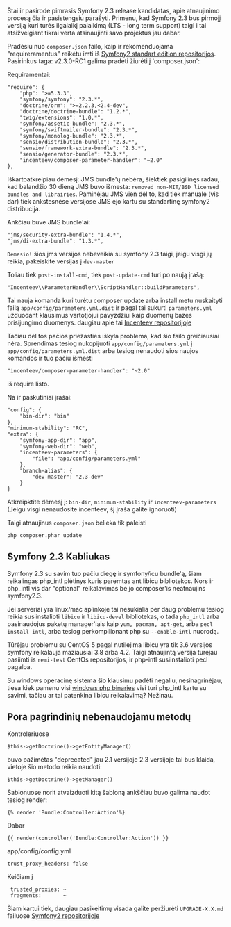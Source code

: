 ﻿Štai ir pasirode pimrasis Symfony 2.3 release kandidatas, apie atnaujinimo procesą čia ir pasistengsiu parašyti.
Primenu, kad Symfony 2.3 bus pirmojį versiją kuri turės ilgalaikį palaikimą (LTS - long term support) taigi i tai atsižvelgiant tikrai verta atsinaujinti savo projektus jau dabar.

Pradėsiu nuo `composer.json` failo, kaip ir rekomenduojama "requireramentus" reikėtu imti iš [Symfony2 standart edition repositorijos](https://github.com/symfony/symfony-standard).
Pasirinkus taga: v2.3.0-RC1 galima pradeti žiurėti į 'composer.json':

Requiramentai:

    "require": {
        "php": ">=5.3.3",
        "symfony/symfony": "2.3.*",
        "doctrine/orm": ">=2.2.3,<2.4-dev",
        "doctrine/doctrine-bundle": "1.2.*",
        "twig/extensions": "1.0.*",
        "symfony/assetic-bundle": "2.3.*",
        "symfony/swiftmailer-bundle": "2.3.*",
        "symfony/monolog-bundle": "2.3.*",
        "sensio/distribution-bundle": "2.3.*",
        "sensio/framework-extra-bundle": "2.3.*",
        "sensio/generator-bundle": "2.3.*",
        "incenteev/composer-parameter-handler": "~2.0"
    },

Iškartoatkreipiau dėmesį: JMS bundle'ų nebėra, šiektiek pasigilinęs radau, kad balandžio 30 dieną JMS buvo išmesta: `removed non-MIT/BSD licensed bundles and librairies`.
Paminėjau JMS vien dėl to, kad tiek manuale (vis dar) tiek ankstesnėse versijose JMS ėjo kartu su standartinę symfony2 distribucija.

Ankčiau buve JMS bundle'ai:

    "jms/security-extra-bundle": "1.4.*",
    "jms/di-extra-bundle": "1.3.*",
    
`Dėmesio!` šios jms versijos nebeveikia su symfony 2.3 taigi, jeigu visgi jų reikia, pakeiskite versijas į `dev-master`

Toliau tiek `post-install-cmd`, tiek `post-update-cmd` turi po naują įrašą:

    "Incenteev\\ParameterHandler\\ScriptHandler::buildParameters",
    
Tai nauja komanda kuri turėtu composer update arba install metu nuskaityti failą `app/config/parameters.yml.dist` ir pagal tai sukurti `parameters.yml` užduodant klausimus vartotjojui pavyzdžiui kaip duomenų bazės prisijungimo duomenys.
daugiau apie tai [Incenteev repositorijoje](https://github.com/Incenteev/ParameterHandler/blob/master/README.md)

Tačiau dėl tos pačios priežasties iškyla problema, kad šio failo greičiausiai nėra. Sprendimas tesiog nukopijuoti `app/config/parameters.yml` į `app/config/parameters.yml.dist` arba
tesiog nenaudoti sios naujos komandos ir tuo pačiu išmesti 

    "incenteev/composer-parameter-handler": "~2.0"
    
iš require listo.

Na ir paskutiniai įrašai:

    "config": {
        "bin-dir": "bin"
    },
    "minimum-stability": "RC",
    "extra": {
        "symfony-app-dir": "app",
        "symfony-web-dir": "web",
        "incenteev-parameters": {
            "file": "app/config/parameters.yml"
        },
        "branch-alias": {
            "dev-master": "2.3-dev"
        }
    }
    
Atkreipktite dėmesį į: `bin-dir`, `minimum-stability` ir `incenteev-parameters` (Jeigu visgi nenaudosite incenteev, šį įraša galite ignoruoti)

Taigi atnaujinus `composer.json` belieka tik paleisti 

`php composer.phar update`

## Symfony 2.3 Kabliukas
Symfony 2.3 su savim tuo pačiu diegę ir symfony/icu bundle'ą, šiam reikalingas php_intl plėtinys kuris paremtas ant libicu bibliotekos. Nors ir php_intl vis dar "optional" reikalavimas
be jo composer'is neatnaujins symfony2.3. 

Jei serveriai yra linux/mac aplinkoje tai nesukialia per daug problemu tesiog reikia susiinstalioti `libicu` ir `libicu-devel` bibliotekas,
o tada `php_intl` arba pasinaudojus paketų manager'iais kaip `yum, pacman, apt-get`, arba `pecl install intl`, arba tesiog perkompilionant php su `--enable-intl` nuorodą.

Tūrėjau problemu su CentOS 5 pagal nutilejima libicu yra tik 3.6 versijos symfony reikalauja maziausiai 3.8 arba 4.2. Taigi atnaujintą versija turejau pasiimti is `remi-test` CentOs repositorijos, ir php-intl susiinstalioti pecl pagalba.

Su windows operacinę sistema šio klausimu padėti negaliu, nesinagrinėjau, tiesa kiek pamenu visi [windows php binaries](http://windows.php.net/download/) visi turi php_intl kartu su savimi, tačiau ar tai patenkina libicu reikalavimą? Nežinau.

## Pora pagrindinių nebenaudojamu metodų
Kontroleriuose 

    $this->getDoctrine()->getEntityManager()

buvo pažimėtas "deprecated" jau 2.1 versijoje 2.3 versijoje tai bus klaida, vietoje šio metodo reikia naudoti: 

    $this->getDoctrine()->getManager()

Šablonuose norit atvaizduoti kitą šabloną ankščiau buvo galima naudot tesiog render:

    {% render 'Bundle:Controller:Action'%}
    
Dabar
    
    {{ render(controller('Bundle:Controller:Action')) }}

app/config/config.yml

    trust_proxy_headers: false
    
Keičiam į

     trusted_proxies: ~
     fragments:       ~
     
Šiam kartui tiek, daugiau pasikeitimų visada galite peržiurėti `UPGRADE-X.X.md` failuose [Symfony2 repositorijoje](https://github.com/symfony/symfony/)